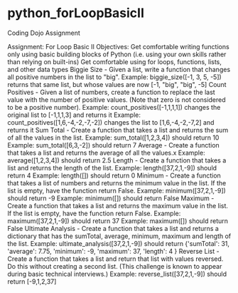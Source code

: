 # python_forLoopBasicII
Coding Dojo Assignment

Assignment: For Loop Basic II
Objectives:
Get comfortable writing functions only using basic building blocks of Python (i.e. using your own skills rather than relying on built-ins)
Get comfortable using for loops, functions, lists, and other data types
Biggie Size - Given a list, write a function that changes all positive numbers in the list to "big".
Example: biggie_size([-1, 3, 5, -5]) returns that same list, but whose values are now [-1, "big", "big", -5]
Count Positives - Given a list of numbers, create a function to replace the last value with the number of positive values. (Note that zero is not considered to be a positive number).
Example: count_positives([-1,1,1,1]) changes the original list to [-1,1,1,3] and returns it
Example: count_positives([1,6,-4,-2,-7,-2]) changes the list to [1,6,-4,-2,-7,2] and returns it
Sum Total - Create a function that takes a list and returns the sum of all the values in the list.
Example: sum_total([1,2,3,4]) should return 10
Example: sum_total([6,3,-2]) should return 7
Average - Create a function that takes a list and returns the average of all the values.x
Example: average([1,2,3,4]) should return 2.5
Length - Create a function that takes a list and returns the length of the list.
Example: length([37,2,1,-9]) should return 4
Example: length([]) should return 0
Minimum - Create a function that takes a list of numbers and returns the minimum value in the list. If the list is empty, have the function return False.
Example: minimum([37,2,1,-9]) should return -9
Example: minimum([]) should return False
Maximum - Create a function that takes a list and returns the maximum value in the list. If the list is empty, have the function return False.
Example: maximum([37,2,1,-9]) should return 37
Example: maximum([]) should return False
Ultimate Analysis - Create a function that takes a list and returns a dictionary that has the sumTotal, average, minimum, maximum and length of the list.
Example: ultimate_analysis([37,2,1,-9]) should return {'sumTotal': 31, 'average': 7.75, 'minimum': -9, 'maximum': 37, 'length': 4 }
Reverse List - Create a function that takes a list and return that list with values reversed. Do this without creating a second list. (This challenge is known to appear during basic technical interviews.)
Example: reverse_list([37,2,1,-9]) should return [-9,1,2,37]
